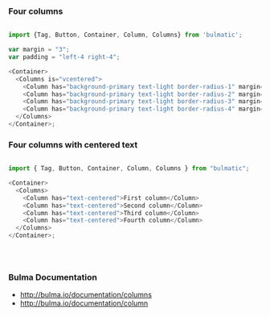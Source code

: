 
### Four columns

```js

import {Tag, Button, Container, Column, Columns} from 'bulmatic';

var margin = "3";
var padding = "left-4 right-4";

<Container>
  <Columns is="vcentered">
	<Column has="background-primary text-light border-radius-1" margin={margin} padding={padding}>First column</Column>
	<Column has="background-primary text-light border-radius-2" margin={margin} padding={padding}>Second column</Column>
    <Column has="background-primary text-light border-radius-3" margin={margin} padding={padding}>Third column</Column>
    <Column has="background-primary text-light border-radius-4" margin={margin} padding={padding}>Fourth column</Column>
  </Columns>
</Container>;

```

### Four columns with centered text

```js

import { Tag, Button, Container, Column, Columns } from "bulmatic";

<Container>
  <Columns>
    <Column has="text-centered">First column</Column>
    <Column has="text-centered">Second column</Column>
    <Column has="text-centered">Third column</Column>
    <Column has="text-centered">Fourth column</Column>
  </Columns>
</Container>;





```

### Bulma Documentation
- http://bulma.io/documentation/columns
- http://bulma.io/documentation/column

